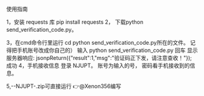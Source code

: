 使用指南

1，安装 requests 库 
    pip install requests
2， 下载python send_verification_code.py。
  
3，在cmd命令行里运行
   cd python send_verification_code.py所在的文件。
         记得把手机账号改成你自己的）
   输入  python send_verification_code.py
   回车
   显示  服务器响应: jsonpReturn({"result":1,"msg":"验证码正下发，请注意查收！"});
   成功
4，手机接收信息 登录 NJUPT。 账号为输入的号， 密码看手机接收到的信息。


5,--NJUPT-.zip可直接运行 👉@Xenon356编写
   
